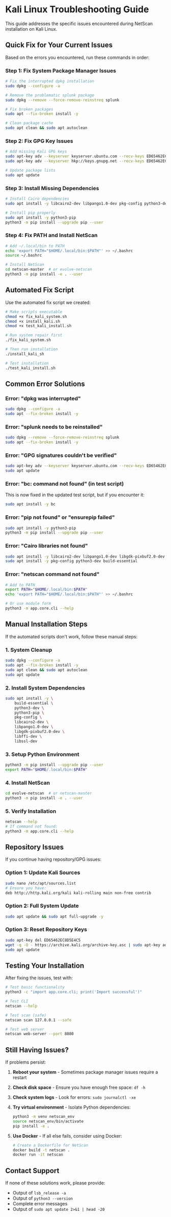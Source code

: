 # Kali Linux Troubleshooting Guide

This guide addresses the specific issues encountered during NetScan installation on Kali Linux.

## Quick Fix for Your Current Issues

Based on the errors you encountered, run these commands in order:

### Step 1: Fix System Package Manager Issues

```bash
# Fix the interrupted dpkg installation
sudo dpkg --configure -a

# Remove the problematic splunk package
sudo dpkg --remove --force-remove-reinstreq splunk

# Fix broken packages
sudo apt --fix-broken install -y

# Clean package cache
sudo apt clean && sudo apt autoclean
```

### Step 2: Fix GPG Key Issues

```bash
# Add missing Kali GPG keys
sudo apt-key adv --keyserver keyserver.ubuntu.com --recv-keys ED65462EC8D5E4C5
sudo apt-key adv --keyserver hkp://keys.gnupg.net --recv-keys ED65462EC8D5E4C5

# Update package lists
sudo apt update
```

### Step 3: Install Missing Dependencies

```bash
# Install Cairo dependencies
sudo apt install -y libcairo2-dev libpango1.0-dev pkg-config python3-dev build-essential

# Install pip properly
sudo apt install -y python3-pip
python3 -m pip install --upgrade pip --user
```

### Step 4: Fix PATH and Install NetScan

```bash
# Add ~/.local/bin to PATH
echo 'export PATH="$HOME/.local/bin:$PATH"' >> ~/.bashrc
source ~/.bashrc

# Install NetScan
cd netscan-master  # or evolve-netscan
python3 -m pip install -e . --user
```

## Automated Fix Script

Use the automated fix script we created:

```bash
# Make scripts executable
chmod +x fix_kali_system.sh
chmod +x install_kali.sh
chmod +x test_kali_install.sh

# Run system repair first
./fix_kali_system.sh

# Then run installation
./install_kali_sh

# Test installation
./test_kali_install.sh
```

## Common Error Solutions

### Error: "dpkg was interrupted"
```bash
sudo dpkg --configure -a
sudo apt --fix-broken install -y
```

### Error: "splunk needs to be reinstalled"
```bash
sudo dpkg --remove --force-remove-reinstreq splunk
sudo apt --fix-broken install -y
```

### Error: "GPG signatures couldn't be verified"
```bash
sudo apt-key adv --keyserver keyserver.ubuntu.com --recv-keys ED65462EC8D5E4C5
sudo apt update
```

### Error: "bc: command not found" (in test script)
This is now fixed in the updated test script, but if you encounter it:
```bash
sudo apt install -y bc
```

### Error: "pip not found" or "ensurepip failed"
```bash
sudo apt install -y python3-pip
python3 -m pip install --upgrade pip --user
```

### Error: "Cairo libraries not found"
```bash
sudo apt install -y libcairo2-dev libpango1.0-dev libgdk-pixbuf2.0-dev
sudo apt install -y pkg-config python3-dev build-essential
```

### Error: "netscan command not found"
```bash
# Add to PATH
export PATH="$HOME/.local/bin:$PATH"
echo 'export PATH="$HOME/.local/bin:$PATH"' >> ~/.bashrc

# Or use module form
python3 -m app.core.cli --help
```

## Manual Installation Steps

If the automated scripts don't work, follow these manual steps:

### 1. System Cleanup
```bash
sudo dpkg --configure -a
sudo apt --fix-broken install -y
sudo apt clean && sudo apt autoclean
sudo apt update
```

### 2. Install System Dependencies
```bash
sudo apt install -y \
    build-essential \
    python3-dev \
    python3-pip \
    pkg-config \
    libcairo2-dev \
    libpango1.0-dev \
    libgdk-pixbuf2.0-dev \
    libffi-dev \
    libssl-dev
```

### 3. Setup Python Environment
```bash
python3 -m pip install --upgrade pip --user
export PATH="$HOME/.local/bin:$PATH"
```

### 4. Install NetScan
```bash
cd evolve-netscan  # or netscan-master
python3 -m pip install -e . --user
```

### 5. Verify Installation
```bash
netscan --help
# If command not found:
python3 -m app.core.cli --help
```

## Repository Issues

If you continue having repository/GPG issues:

### Option 1: Update Kali Sources
```bash
sudo nano /etc/apt/sources.list
# Ensure you have:
deb http://http.kali.org/kali kali-rolling main non-free contrib
```

### Option 2: Full System Update
```bash
sudo apt update && sudo apt full-upgrade -y
```

### Option 3: Reset Repository Keys
```bash
sudo apt-key del ED65462EC8D5E4C5
wget -q -O - https://archive.kali.org/archive-key.asc | sudo apt-key add
sudo apt update
```

## Testing Your Installation

After fixing the issues, test with:

```bash
# Test basic functionality
python3 -c "import app.core.cli; print('Import successful')"

# Test CLI
netscan --help

# Test scan (safe)
netscan scan 127.0.0.1 --safe

# Test web server
netscan web-server --port 8080
```

## Still Having Issues?

If problems persist:

1. **Reboot your system** - Sometimes package manager issues require a restart
2. **Check disk space** - Ensure you have enough free space: `df -h`
3. **Check system logs** - Look for errors: `sudo journalctl -xe`
4. **Try virtual environment** - Isolate Python dependencies:
   ```bash
   python3 -m venv netscan_env
   source netscan_env/bin/activate
   pip install -e .
   ```

5. **Use Docker** - If all else fails, consider using Docker:
   ```bash
   # Create a Dockerfile for NetScan
   docker build -t netscan .
   docker run -it netscan
   ```

## Contact Support

If none of these solutions work, please provide:
- Output of `lsb_release -a`
- Output of `python3 --version`
- Complete error messages
- Output of `sudo apt update 2>&1 | head -20`
